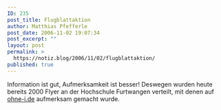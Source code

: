 ```yaml
---
ID: 235
post_title: Flugblattaktion
author: Matthias Pfefferle
post_date: 2006-11-02 19:07:34
post_excerpt: ""
layout: post
permalink: >
  https://notiz.blog/2006/11/02/flugblattaktion/
published: true
---
```

Information ist gut, Aufmerksamkeit ist besser! Deswegen wurden heute bereits 2000 Flyer an der Hochschule Furtwangen verteilt, mit denen auf <a href="http://www.ohne-i.de/2006/11/02/erste-aktion-gestartet-2000-flyer-verteilt-5/" rel="met colleague">ohne-i.de</a> aufmerksam gemacht wurde.